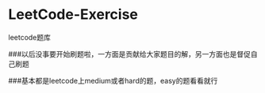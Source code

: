 # LeetCode-Exercise
leetcode题库

###以后没事要开始刷题啦，一方面是贡献给大家题目的解，另一方面也是督促自己刷题

###基本都是leetcode上medium或者hard的题，easy的题看看就行
